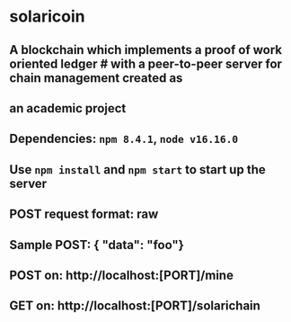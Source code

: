 # solaricoin

## A blockchain which implements a proof of work oriented ledger # with a peer-to-peer server for chain management created as 
## an academic project

## Dependencies: `npm 8.4.1`, `node v16.16.0`
## Use `npm install` and `npm start` to start up the server
## POST request format: raw
## Sample POST: { "data": "foo"}
## POST on: http://localhost:[PORT]/mine
## GET on: http://localhost:[PORT]/solarichain

